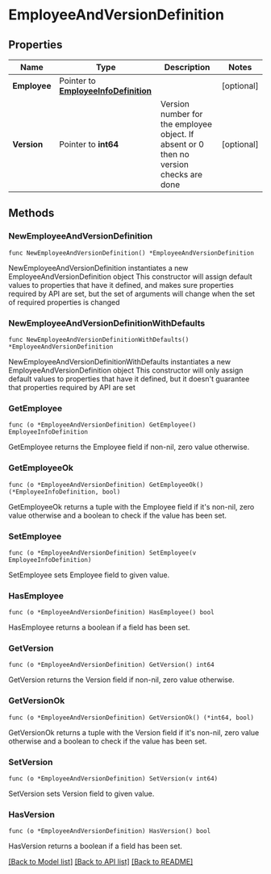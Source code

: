 # EmployeeAndVersionDefinition

## Properties

Name | Type | Description | Notes
------------ | ------------- | ------------- | -------------
**Employee** | Pointer to [**EmployeeInfoDefinition**](EmployeeInfoDefinition.md) |  | [optional] 
**Version** | Pointer to **int64** | Version number for the employee object. If absent or 0 then no version checks are done | [optional] 

## Methods

### NewEmployeeAndVersionDefinition

`func NewEmployeeAndVersionDefinition() *EmployeeAndVersionDefinition`

NewEmployeeAndVersionDefinition instantiates a new EmployeeAndVersionDefinition object
This constructor will assign default values to properties that have it defined,
and makes sure properties required by API are set, but the set of arguments
will change when the set of required properties is changed

### NewEmployeeAndVersionDefinitionWithDefaults

`func NewEmployeeAndVersionDefinitionWithDefaults() *EmployeeAndVersionDefinition`

NewEmployeeAndVersionDefinitionWithDefaults instantiates a new EmployeeAndVersionDefinition object
This constructor will only assign default values to properties that have it defined,
but it doesn't guarantee that properties required by API are set

### GetEmployee

`func (o *EmployeeAndVersionDefinition) GetEmployee() EmployeeInfoDefinition`

GetEmployee returns the Employee field if non-nil, zero value otherwise.

### GetEmployeeOk

`func (o *EmployeeAndVersionDefinition) GetEmployeeOk() (*EmployeeInfoDefinition, bool)`

GetEmployeeOk returns a tuple with the Employee field if it's non-nil, zero value otherwise
and a boolean to check if the value has been set.

### SetEmployee

`func (o *EmployeeAndVersionDefinition) SetEmployee(v EmployeeInfoDefinition)`

SetEmployee sets Employee field to given value.

### HasEmployee

`func (o *EmployeeAndVersionDefinition) HasEmployee() bool`

HasEmployee returns a boolean if a field has been set.

### GetVersion

`func (o *EmployeeAndVersionDefinition) GetVersion() int64`

GetVersion returns the Version field if non-nil, zero value otherwise.

### GetVersionOk

`func (o *EmployeeAndVersionDefinition) GetVersionOk() (*int64, bool)`

GetVersionOk returns a tuple with the Version field if it's non-nil, zero value otherwise
and a boolean to check if the value has been set.

### SetVersion

`func (o *EmployeeAndVersionDefinition) SetVersion(v int64)`

SetVersion sets Version field to given value.

### HasVersion

`func (o *EmployeeAndVersionDefinition) HasVersion() bool`

HasVersion returns a boolean if a field has been set.


[[Back to Model list]](../README.md#documentation-for-models) [[Back to API list]](../README.md#documentation-for-api-endpoints) [[Back to README]](../README.md)


